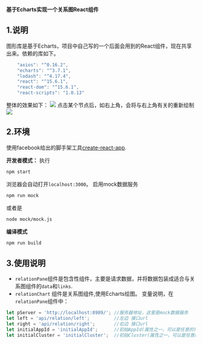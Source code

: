 **基于Echarts实现一个关系图React组件**

## 1.说明
图形库是基于Echarts，项目中自己写的一个后面会用到的React组件，现在共享出来。依赖的库如下。
```js
    "axios": "^0.16.2",
    "echarts": "^3.7.1",
    "lodash": "^4.17.4",
    "react": "^15.6.1",
    "react-dom": "^15.6.1",
    "react-scripts": "1.0.13"
```
整体的效果如下：
![](https://raw.githubusercontent.com/zrysmt/mdPics/master/echarts/relation/1.png)
点击某个节点后，如右上角，会将与右上角有关的重新绘制
![](https://raw.githubusercontent.com/zrysmt/mdPics/master/echarts/relation/2.png)

## 2.环境
使用facebook给出的脚手架工具[create-react-app](https://github.com/facebookincubator/create-react-app).

**开发者模式：** 
执行
```bash
npm start
```
浏览器会自动打开`localhost:3000`。
启用mock数据服务
```bash
npm run mock
```
或者是
```bash
node mock/mock.js
```
**编译模式**
```bash
npm run build
```
## 3.使用说明
- `relationPane`组件是包含性组件，主要是请求数据，并将数据包装成适合与关系图组件的`data`和`links`.
- `relationChart` 组件是关系图组件,使用Echarts绘图。
变量说明，在`relationPane`组件中：
```js
let pServer = 'http://localhost:8989/'; //服务器地址，这里是mock数据服务
let left = 'api/relation/left';         //左边 接口url
let right = 'api/relation/right';       //右边 接口url
let initialAppId = 'initialAppId';      //初始AppId(属性之一，可以是任意的)
let initialCluster = 'initialCluster';  //初始Cluster(属性之一，可以是任意的)
```
